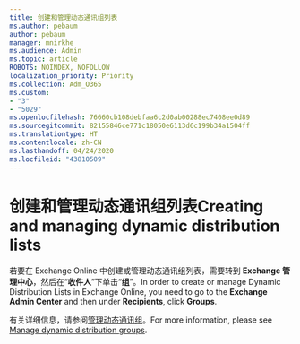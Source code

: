 ```yaml
---
title: 创建和管理动态通讯组列表
ms.author: pebaum
author: pebaum
manager: mnirkhe
ms.audience: Admin
ms.topic: article
ROBOTS: NOINDEX, NOFOLLOW
localization_priority: Priority
ms.collection: Adm_O365
ms.custom:
- "3"
- "5029"
ms.openlocfilehash: 76660cb108debfaa6c2d0ab00288ec7408ee0d89
ms.sourcegitcommit: 82155846ce771c18050e6113d6c199b34a1504ff
ms.translationtype: HT
ms.contentlocale: zh-CN
ms.lasthandoff: 04/24/2020
ms.locfileid: "43810509"
---
```

# <a name="creating-and-managing-dynamic-distribution-lists"></a><span data-ttu-id="7008e-102">创建和管理动态通讯组列表</span><span class="sxs-lookup"><span data-stu-id="7008e-102">Creating and managing dynamic distribution lists</span></span>

<span data-ttu-id="7008e-103">若要在 Exchange Online 中创建或管理动态通讯组列表，需要转到 **Exchange 管理中心**，然后在“**收件人**”下单击“**组**”。</span><span class="sxs-lookup"><span data-stu-id="7008e-103">In order to create or manage Dynamic Distribution Lists in Exchange Online, you need to go to the **Exchange Admin Center** and then under **Recipients**, click **Groups**.</span></span>

<span data-ttu-id="7008e-104">有关详细信息，请参阅[管理动态通讯组](https://docs.microsoft.com/exchange/recipients-in-exchange-online/manage-dynamic-distribution-groups/manage-dynamic-distribution-groups)。</span><span class="sxs-lookup"><span data-stu-id="7008e-104">For more information, please see [Manage dynamic distribution groups](https://docs.microsoft.com/exchange/recipients-in-exchange-online/manage-dynamic-distribution-groups/manage-dynamic-distribution-groups).</span></span>

